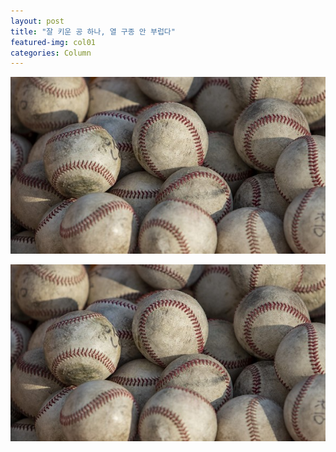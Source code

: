 ```yaml
---
layout: post
title: "잘 키운 공 하나, 열 구종 안 부럽다"
featured-img: col01
categories: Column
---
```

![alt text](https://github.com/skz2356/skz2356.github.io/blob/master/assets/img/posts/col01.jpg)

<img src = https://github.com/skz2356/skz2356.github.io/blob/master/assets/img/posts/col01.jpg>